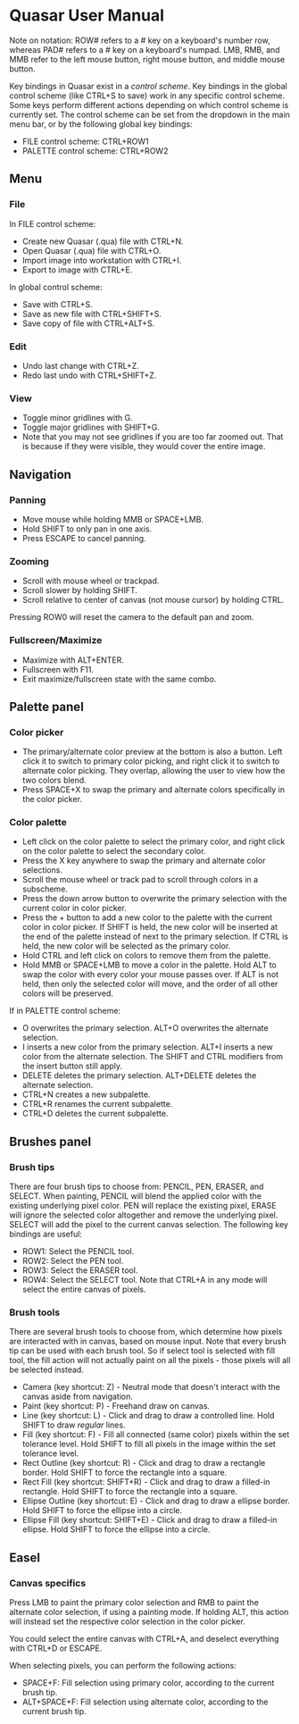 # Quasar User Manual

Note on notation: ROW# refers to a # key on a keyboard's number row, whereas PAD# refers to a # key on a keyboard's numpad. LMB, RMB, and MMB refer to the left mouse button, right mouse button, and middle mouse button.

Key bindings in Quasar exist in a *control scheme*. Key bindings in the global control scheme (like CTRL+S to save) work in any specific control scheme. Some keys perform different actions depending on which control scheme is currently set.
The control scheme can be set from the dropdown in the main menu bar, or by the following global key bindings:
* FILE control scheme: CTRL+ROW1
* PALETTE control scheme: CTRL+ROW2

## Menu

### File

In FILE control scheme:
* Create new Quasar (.qua) file with CTRL+N.
* Open Quasar (.qua) file with CTRL+O.
* Import image into workstation with CTRL+I.
* Export to image with CTRL+E.

In global control scheme:
* Save with CTRL+S.
* Save as new file with CTRL+SHIFT+S.
* Save copy of file with CTRL+ALT+S.

### Edit

* Undo last change with CTRL+Z.
* Redo last undo with CTRL+SHIFT+Z.

### View

* Toggle minor gridlines with G.
* Toggle major gridlines with SHIFT+G.
* Note that you may not see gridlines if you are too far zoomed out. That is because if they were visible, they would cover the entire image.

## Navigation

### Panning

* Move mouse while holding MMB or SPACE+LMB.
* Hold SHIFT to only pan in one axis.
* Press ESCAPE to cancel panning.

### Zooming

* Scroll with mouse wheel or trackpad.
* Scroll slower by holding SHIFT.
* Scroll relative to center of canvas (not mouse cursor) by holding CTRL.

Pressing ROW0 will reset the camera to the default pan and zoom.

### Fullscreen/Maximize

* Maximize with ALT+ENTER.
* Fullscreen with F11.
* Exit maximize/fullscreen state with the same combo.

## Palette panel

### Color picker

* The primary/alternate color preview at the bottom is also a button. Left click it to switch to primary color picking, and right click it to switch to alternate color picking. They overlap, allowing the user to view how the two colors blend.
* Press SPACE+X to swap the primary and alternate colors specifically in the color picker.

### Color palette

* Left click on the color palette to select the primary color, and right click on the color palette to select the secondary color.
* Press the X key anywhere to swap the primary and alternate color selections.
* Scroll the mouse wheel or track pad to scroll through colors in a subscheme.
* Press the down arrow button to overwrite the primary selection with the current color in color picker.
* Press the + button to add a new color to the palette with the current color in color picker. If SHIFT is held, the new color will be inserted at the end of the palette instead of next to the primary selection. If CTRL is held, the new color will be selected as the primary color.
* Hold CTRL and left click on colors to remove them from the palette.
* Hold MMB or SPACE+LMB to move a color in the palette. Hold ALT to swap the color with every color your mouse passes over. If ALT is not held, then only the selected color will move, and the order of all other colors will be preserved.

If in PALETTE control scheme:
* O overwrites the primary selection. ALT+O overwrites the alternate selection.
* I inserts a new color from the primary selection. ALT+I inserts a new color from the alternate selection. The SHIFT and CTRL modifiers from the insert button still apply.
* DELETE deletes the primary selection. ALT+DELETE deletes the alternate selection.
* CTRL+N creates a new subpalette.
* CTRL+R renames the current subpalette.
* CTRL+D deletes the current subpalette.

## Brushes panel

### Brush tips

There are four brush tips to choose from: PENCIL, PEN, ERASER, and SELECT. When painting, PENCIL will blend the applied color with the existing underlying pixel color. PEN will replace the existing pixel, ERASE will ignore the selected color altogether and remove the underlying pixel. SELECT will add the pixel to the current canvas selection. The following key bindings are useful:

* ROW1: Select the PENCIL tool.
* ROW2: Select the PEN tool.
* ROW3: Select the ERASER tool.
* ROW4: Select the SELECT tool. Note that CTRL+A in any mode will select the entire canvas of pixels.

### Brush tools

There are several brush tools to choose from, which determine how pixels are interacted with in canvas, based on mouse input. Note that every brush tip can be used with each brush tool. So if select tool is selected with fill tool, the fill action will not actually paint on all the pixels - those pixels will all be selected instead.

* Camera (key shortcut: Z) - Neutral mode that doesn't interact with the canvas aside from navigation.
* Paint (key shortcut: P) - Freehand draw on canvas.
* Line (key shortcut: L) - Click and drag to draw a controlled line. Hold SHIFT to draw *regular* lines.
* Fill (key shortcut: F) - Fill all connected (same color) pixels within the set tolerance level. Hold SHIFT to fill all pixels in the image within the set tolerance level.
* Rect Outline (key shortcut: R) - Click and drag to draw a rectangle border. Hold SHIFT to force the rectangle into a square.
* Rect Fill (key shortcut: SHIFT+R) - Click and drag to draw a filled-in rectangle. Hold SHIFT to force the rectangle into a square.
* Ellipse Outline (key shortcut: E) - Click and drag to draw a ellipse border. Hold SHIFT to force the ellipse into a circle.
* Ellipse Fill (key shortcut: SHIFT+E) - Click and drag to draw a filled-in ellipse. Hold SHIFT to force the ellipse into a circle.

## Easel

### Canvas specifics

Press LMB to paint the primary color selection and RMB to paint the alternate color selection, if using a painting mode. If holding ALT, this action will instead set the respective color selection in the color picker.

You could select the entire canvas with CTRL+A, and deselect everything with CTRL+D or ESCAPE.

When selecting pixels, you can perform the following actions:

* SPACE+F: Fill selection using primary color, according to the current brush tip.
* ALT+SPACE+F: Fill selection using alternate color, according to the current brush tip.
